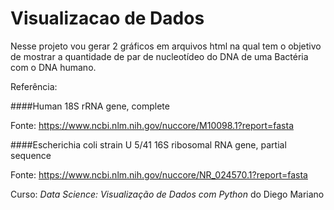 # Visualizacao de Dados 

Nesse projeto vou gerar 2 gráficos em arquivos html na qual tem o objetivo de mostrar a quantidade de par de nucleotídeo do DNA de uma Bactéria com o DNA humano.


Referência:

####Human 18S rRNA gene, complete

Fonte: https://www.ncbi.nlm.nih.gov/nuccore/M10098.1?report=fasta



####Escherichia coli strain U 5/41 16S ribosomal RNA gene, partial sequence

Fonte: https://www.ncbi.nlm.nih.gov/nuccore/NR_024570.1?report=fasta

Curso: 
*Data Science: Visualização de Dados com Python* do Diego Mariano
